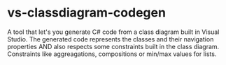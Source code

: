 # vs-classdiagram-codegen
A tool that let's you generate C# code from a class diagram built in Visual Studio. The generated code represents the classes and their navigation properties AND also respects some constraints built in the class diagram. Constraints like aggreagations, compositions or min/max values for lists.
